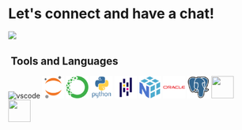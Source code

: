 
<h1>
  Let's connect and have a chat!
</h1>


<a href="https://www.linkedin.com/in/ramiz-allahverdiyev-1bb843224/">
  <img height="50" src="https://user-images.githubusercontent.com/46517096/166973395-19676cd8-f8ec-4abf-83ff-da8243505b82.png"/>
</a>


<h2> &nbsp;Tools and Languages</h2>
<p align="left">

<img src="https://cdn.jsdelivr.net/gh/devicons/devicon/icons/vscode/vscode-original.svg" alt="vscode" width="45" height="45"/>

<img src="https://raw.githubusercontent.com/devicons/devicon/master/icons/jupyter/jupyter-original.svg" alt="jupyter" width="45" height="45" />

<img src="https://raw.githubusercontent.com/devicons/devicon/master/icons/anaconda/anaconda-original.svg" alt="numpy" width="45" height="45" />

<img src="https://raw.githubusercontent.com/devicons/devicon/master/icons/python/python-original-wordmark.svg" alt="python" width="45" height="45" />

<img src="https://raw.githubusercontent.com/devicons/devicon/master/icons/pandas/pandas-original.svg" alt="pandas" width="45" height="45" />

<img src="https://raw.githubusercontent.com/devicons/devicon/master/icons/numpy/numpy-original.svg" alt="numpy" width="45" height="45" />

<img src="https://github.com/devicons/devicon/blob/master/icons/oracle/oracle-original.svg" width="45" height="45"/>

<img src="https://github.com/devicons/devicon/blob/master/icons/postgresql/postgresql-original.svg" width="45" height="45"/>

<img src="https://github.com/microsoft/PowerBI-Icons/blob/main/SVG/Power-BI.svg" width="45" height="45"/>

<img src="https://github.com/sempostma/office365-icons/blob/master/svg/excel.svg" width="45" height="45"/>

